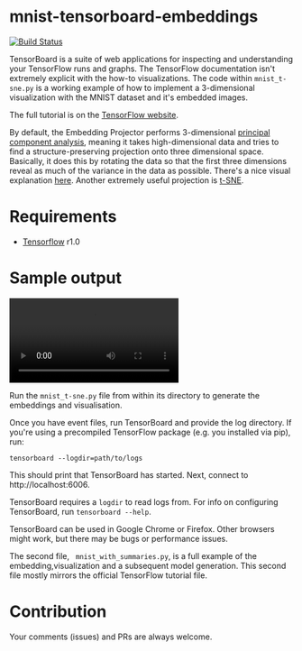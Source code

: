 # mnist-tensorboard-embeddings
[![Build Status](https://travis-ci.org/normanheckscher/mnist-tensorboard-embeddings.svg?branch=master)](https://travis-ci.org/normanheckscher/mnist-tensorboard-embeddings)

TensorBoard is a suite of web applications for inspecting and understanding
your TensorFlow runs and graphs. The TensorFlow documentation isn't extremely
explicit with the how-to visualizations. The code within `mnist_t-sne.py`
is a working example of how to implement a 3-dimensional visualization
with the MNIST dataset and it's embedded images.

The full tutorial is on the [TensorFlow website](https://www.tensorflow.org/how_tos/embedding_viz/).

By default, the Embedding Projector performs 3-dimensional
[principal component analysis](https://en.wikipedia.org/wiki/Principal_component_analysis),
meaning it takes high-dimensional data and tries to find a
structure-preserving projection onto three dimensional space. Basically, it does
this by rotating the data so that the first three dimensions reveal as much of
the variance in the data as possible. There's a nice visual explanation
[here](http://setosa.io/ev/principal-component-analysis/). Another extremely
useful projection is
[t-SNE](https://en.wikipedia.org/wiki/T-distributed_stochastic_neighbor_embedding).

# Requirements
- [Tensorflow](http://www.tensorflow.org) r1.0

# Sample output

<video autoplay loop style="max-width: 100%;">
  <source src="https://www.tensorflow.org/images/embedding-mnist.mp4" type="video/mp4">
  Sorry, your browser doesn't support HTML5 video in MP4 format.
</video>

Run the `mnist_t-sne.py` file from within its directory to generate the
embeddings and visualisation.

Once you have event files, run TensorBoard and provide the log directory. If
you're using a precompiled TensorFlow package (e.g. you installed via pip), run:

```
tensorboard --logdir=path/to/logs
```

This should print that TensorBoard has started. Next, connect to http://localhost:6006.

TensorBoard requires a `logdir` to read logs from. For info on configuring
TensorBoard, run `tensorboard --help`.

TensorBoard can be used in Google Chrome or Firefox. Other browsers might
work, but there may be bugs or performance issues.

The second file, ` mnist_with_summaries.py`, is a full example of the
embedding,visualization and a subsequent model generation. This second
file mostly mirrors the official TensorFlow tutorial file.

# Contribution
Your comments (issues) and PRs are always welcome.
